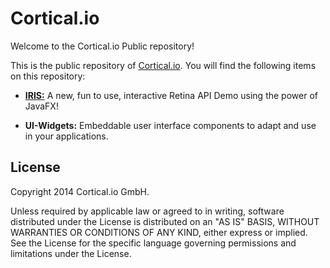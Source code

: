Cortical.io
===========
Welcome to the Cortical.io Public repository!

This is the public repository of [Cortical.io](http://www.cortical.io/).
You will find the following items on this repository:

<UL>
<LI><B><A href="https://github.com/cortical-io/Public/tree/master/iris">IRIS:</A></B> A new, fun to use, interactive Retina API Demo using the power of JavaFX!</LI>
</UL>

<UL>
<LI><B>UI-Widgets:</B> Embeddable user interface components to adapt and use in your applications.</LI>
</UL>


License
-------

Copyright 2014 Cortical.io GmbH.

Unless required by applicable law or agreed to in writing, software
distributed under the License is distributed on an "AS IS" BASIS,
WITHOUT WARRANTIES OR CONDITIONS OF ANY KIND, either express or implied.
See the License for the specific language governing permissions and
limitations under the License.
